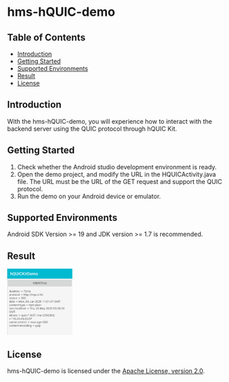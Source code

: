 # hms-hQUIC-demo

## Table of Contents

 * [Introduction](#introduction)
 * [Getting Started](#getting-started)
 * [Supported Environments](#supported-environments)
 * [Result](#result)
 * [License](#license)

## Introduction
   With the hms-hQUIC-demo, you will experience how to interact with the backend server using the
   QUIC protocol through hQUIC Kit.

## Getting Started
   1. Check whether the Android studio development environment is ready.
   2. Open the demo project, and modify the URL in the HQUICActivity.java file. The URL must be the URL of the GET request and support the QUIC protocol.
   3. Run the demo on your Android device or emulator.

## Supported Environments
   Android SDK Version >= 19 and JDK version >= 1.7 is recommended.

## Result
   <img src="images/result.jpg" width = 30% height = 30%>

## License
   hms-hQUIC-demo is licensed under the [Apache License, version 2.0](http://www.apache.org/licenses/LICENSE-2.0).
